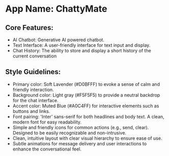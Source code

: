 # **App Name**: ChattyMate

## Core Features:

- AI Chatbot: Generative AI powered chatbot.
- Text Interface: A user-friendly interface for text input and display.
- Chat History: The ability to store and display a short history of the current conversation

## Style Guidelines:

- Primary color: Soft Lavender (#D0BFFF) to evoke a sense of calm and friendly interaction.
- Background color: Light gray (#F5F5F5) to provide a neutral backdrop for the chat interface.
- Accent color: Muted Blue (#A0C4FF) for interactive elements such as buttons and links.
- Font pairing: 'Inter' sans-serif for both headlines and body text. A clean, modern font for easy readability.
- Simple and friendly icons for common actions (e.g., send, clear). Designed to be easily recognizable and non-intrusive.
- Clean, intuitive layout with clear visual hierarchy to ensure ease of use.
- Subtle animations for message delivery and user interactions to enhance the conversational feel.